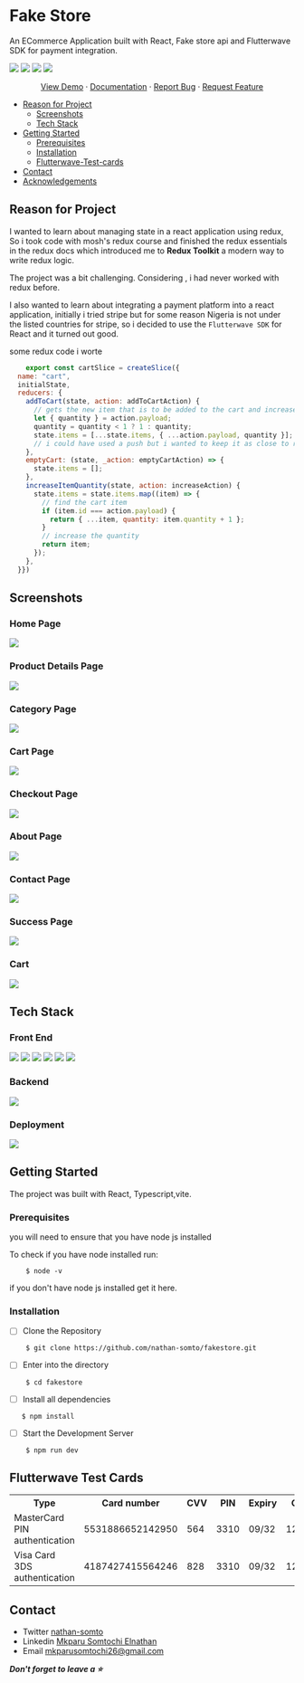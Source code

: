 
# Fake Store

An ECommerce  Application built with React, Fake store api and Flutterwave SDK for payment integration.



![](https://img.shields.io/github/issues/nathan-somto/fakestore?style=for-the-badge)
![](https://img.shields.io/badge/Maintained-Yes-lemon?style=for-the-badge)
![](https://img.shields.io/github/forks/nathan-somto/fakestore?style=for-the-badge)
![](https://img.shields.io/github/stars/nathan-somto/fakestore?style=for-the-badge)

<div align="center">
    <a href="https://#">View Demo</a>
  <span> · </span>
    <a href="https://#">Documentation</a>
  <span> · </span>
    <a href="https://#">Report Bug</a>
  <span> · </span>
    <a href="https://#">Request Feature</a>
  </div>


- [Reason for Project](#reason-for-project)
  - [Screenshots](#screenshots)
  - [Tech Stack](#tech-stack)
- [Getting Started](#getting-started)
  -  [Prerequisites ](#prerequisites)
  - [Installation](#installation)
  - [Flutterwave-Test-cards](#flutterwave-test-cards)
- [Contact](#contact)
- [Acknowledgements](#acknowledgements)

## Reason for Project
I wanted to learn about managing state in a react application using redux, So i took code with mosh's redux course and finished the redux essentials  in the redux docs which introduced me to **Redux Toolkit** a modern way to write redux logic.

The project was a bit challenging. 
Considering , i had never worked with redux before.

I also wanted to learn about integrating a payment platform into a react application, initially i tried stripe but for some reason Nigeria is not under the listed countries for stripe, so i decided to use the `Flutterwave SDK` for React and it turned out good.

some redux code i worte
```Javascript
    export const cartSlice = createSlice({
  name: "cart",
  initialState,
  reducers: {
    addToCart(state, action: addToCartAction) {
      // gets the new item that is to be added to the cart and increase's it's quantity by 1
      let { quantity } = action.payload;
      quantity = quantity < 1 ? 1 : quantity;
      state.items = [...state.items, { ...action.payload, quantity }];
      // i could have used a push but i wanted to keep it as close to redux as possible.
    },
    emptyCart: (state, _action: emptyCartAction) => {
      state.items = [];
    },
    increaseItemQuantity(state, action: increaseAction) {
      state.items = state.items.map((item) => {
        // find the cart item
        if (item.id === action.payload) {
          return { ...item, quantity: item.quantity + 1 };
        }
        // increase the quantity
        return item;
      });
    },
  }})
```
## Screenshots
### Home Page

![](./screenshots/fakestore_homepage.png)

### Product Details Page

![](./screenshots/fakestore_product_details_page.png)

### Category Page

![](./screenshots/fakestore_categories_page.png)

### Cart Page

![](./screenshots/fakestore_cart_page.png)

### Checkout Page

![](./screenshots/fakestore_checkout_page.png)

### About Page

![](./screenshots/fakestore_about_page.png)

### Contact Page

![](./screenshots/fakestore_contact_page.png)

### Success Page
![](./screenshots/fakestore_success.png)

### Cart
![](./screenshots/fakestore_cart.png)
## Tech Stack

### Front End

![](https://img.shields.io/badge/React-20232A?style=for-the-badge&logo=react&logoColor=61DAFB)
![](https://img.shields.io/badge/Redux-593D88?style=for-the-badge&logo=redux&logoColor=white)
![](https://img.shields.io/badge/Tailwind_CSS-38B2AC?style=for-the-badge&logo=tailwind-css&logoColor=white)
![](https://img.shields.io/badge/Vite-B73BFE?style=for-the-badge&logo=vite&logoColor=FFD62E)
![](https://img.shields.io/badge/React_Router-CA4245?style=for-the-badge&logo=react-router&logoColor=white)
![](https://img.shields.io/badge/TypeScript-007ACC?style=for-the-badge&logo=typescript&logoColor=white)

### Backend

![](https://img.shields.io/badge/FlutterWave-d5d549?style=for-the-badge&logo=flutterwave&logoColor=yellow)


### Deployment
![](https://img.shields.io/badge/Vercel-000000?style=for-the-badge&logo=vercel&logoColor=white)

## Getting Started
 The project was built with React, Typescript,vite.

### Prerequisites 
 you will need to ensure that you have node js installed

To check if you have node installed run:

```git 
    $ node -v
```

if you don't have node js installed get it here.

### Installation

- [ ] Clone the Repository  

```
    $ git clone https://github.com/nathan-somto/fakestore.git
```

- [ ] Enter into the directory

```
    $ cd fakestore
```

- [ ] Install all dependencies

```
   $ npm install
```

- [ ]  Start the Development Server

```
    $ npm run dev
```
## Flutterwave Test Cards

<table>
  <tr>
    <th>Type</th>
    <th>Card number</th>
    <th>CVV</th>
    <th>PIN</th>
    <th>Expiry</th>
    <th>OTP</th>
  </tr>
  
  <tr>
    <td>MasterCard PIN authentication</td>
    <td>5531886652142950</td>
    <td>564</td>
    <td>3310</td>
    <td>09/32</td>
    <td>12345</td>
  </tr>
  
  <tr>
    <td>Visa Card 3DS authentication</td>
    <td>4187427415564246</td>
    <td>828</td>
    <td>3310</td>
    <td>09/32</td>
    <td>12345</td>
  </tr>
  
  
</table>

## Contact
- Twitter  [nathan-somto](https://www.twitter.com/nathan-somto)
- Linkedin [Mkparu Somtochi Elnathan]()
- Email [mkparusomtochi26@gmail.com]()


 ***Don't forget to leave a ⭐️***